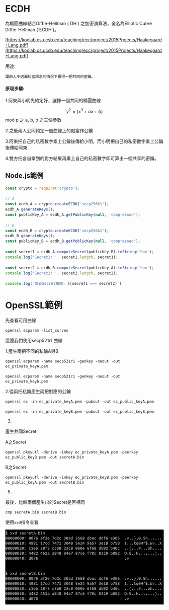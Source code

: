 # ECDH

為橢圓曲線結合Diffie-Hellman \( DH \) 之加密演算法，全名為Elliptic Curve Diffie-Hellman \( ECDH \)。

[https://koclab.cs.ucsb.edu/teaching/ecc/project/2015Projects/Haakegaard+Lang.pdf](https://koclab.cs.ucsb.edu/teaching/ecc/project/2015Projects/Haakegaard+Lang.pdf)

用途:

```
讓兩人不透漏私密訊息的情況下獲得一把共同的密鑰。
```

#### 原理步驟:

1.阿東與小明先約定好，選擇一個共同的橢圓曲線

$$y^2 = (x^3 + ax + b)$$ mod p 之 a, b, p 之三個參數

2.之後兩人公同約定一個曲線上的點當作公鑰

3.阿東把自己的私密數字乘上公鑰後傳給小明，而小明把自己的私密數字乘上公鑰後傳給阿東

4.雙方把各自拿到的對方結果再乘上自己的私密數字即可算出一個共享的密鑰。

## Node.js範例

```js
const crypto = require('crypto');

// A
const ecdh_A = crypto.createECDH('secp256k1');
ecdh_A.generateKeys();
const publicKey_A = ecdh_A.getPublicKey(null, 'compressed');

// B
const ecdh_B = crypto.createECDH('secp256k1');
ecdh_B.generateKeys();
const publicKey_B = ecdh_B.getPublicKey(null, 'compressed');

const secret1 = ecdh_A.computeSecret(publicKey_B).toString('hex');
console.log('Secret1: ', secret1.length, secret1);

const secret2 = ecdh_B.computeSecret(publicKey_A).toString('hex');
console.log('Secret2: ', secret2.length, secret2);

console.log(`兩者Secret相同: ${secret1 === secret2}`)
```

# OpenSSL範例

先查看可用曲線

```
openssl ecparam -list_curves
```

這邊我們使用secp521r1 曲線

1.產生兩把不同的私鑰A與B

```
openssl ecparam -name secp521r1 -genkey -noout -out ec_private_keyA.pem

openssl ecparam -name secp521r1 -genkey -noout -out ec_private_keyb.pem
```

2.從兩把私鑰產生兩把對應的公鑰

```
openssl ec -in ec_private_keyA.pem -pubout -out ec_public_keyA.pem

openssl ec -in ec_private_keyB.pem -pubout -out ec_public_keyB.pem
```

3.

產生共同Secret

A之Secret

```
openssl pkeyutl -derive -inkey ec_private_keyA.pem -peerkey ec_public_keyB.pem -out secretA.bin
```

B之Secret

```
openssl pkeyutl -derive -inkey ec_private_keyB.pem -peerkey ec_public_keyA.pem -out secretB.bin
```

5.

最後，比較兩個產生出的Secret是否相同

```
cmp secretA.bin secretB.bin
```

使用`xxd`指令查看

![](/assets/832.png)

